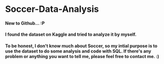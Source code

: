 # Soccer-Data-Analysis
#### New to Github... :P 
#### I found the dataset on Kaggle and tried to analyze it by myself. 
#### To be honest, I don't know much about Soccer, so my intial purpose is to use the dataset to do some analysis and code with SQL. If there's any problem or anything you want to tell me, please feel free to contact me. :)
